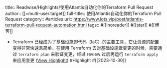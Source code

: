 title:: Readwise/Highlights/使用Atlantis自动化你的Terraform Pull Request
author:: [[=multi-user.target]]
full-title:: 使用Atlantis自动化你的Terraform Pull Request
category:: #articles
url:: https://www.iots.vip/post/atlantis-terraform-pull-request-automation.html
tags:: #[[inoreader]] #[[star]] #[[博客]]
- Terraform 已经成为了基础设施即代码（IaC）的主要工具，它让资源的配置变得非常快速且简单。在使用 Terraform 去对基础设施做变更的时候，需要通过 `terraform plan` 来验证变更，经过 review 过后再运行 `terraform apply` 来应用变更 ([View Highlight](https://read.readwise.io/read/01hdzbcevjw91vt4je73wj1cdv)) #Highlight #[[2023-10-30]]
